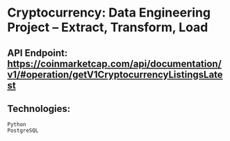 # Cryptocurrency: Data Engineering Project – Extract, Transform, Load

## API Endpoint: https://coinmarketcap.com/api/documentation/v1/#operation/getV1CryptocurrencyListingsLatest

## Technologies: 
```
Python
PostgreSQL
```
